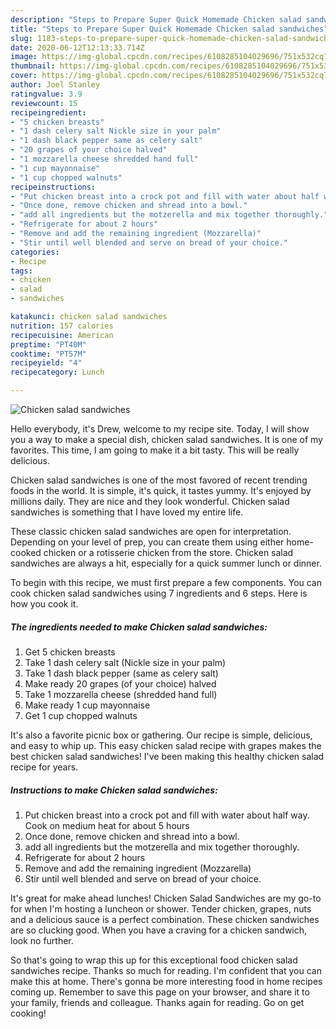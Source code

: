```yaml
---
description: "Steps to Prepare Super Quick Homemade Chicken salad sandwiches"
title: "Steps to Prepare Super Quick Homemade Chicken salad sandwiches"
slug: 1183-steps-to-prepare-super-quick-homemade-chicken-salad-sandwiches
date: 2020-06-12T12:13:33.714Z
image: https://img-global.cpcdn.com/recipes/6108285104029696/751x532cq70/chicken-salad-sandwiches-recipe-main-photo.jpg
thumbnail: https://img-global.cpcdn.com/recipes/6108285104029696/751x532cq70/chicken-salad-sandwiches-recipe-main-photo.jpg
cover: https://img-global.cpcdn.com/recipes/6108285104029696/751x532cq70/chicken-salad-sandwiches-recipe-main-photo.jpg
author: Joel Stanley
ratingvalue: 3.9
reviewcount: 15
recipeingredient:
- "5 chicken breasts"
- "1 dash celery salt Nickle size in your palm"
- "1 dash black pepper same as celery salt"
- "20 grapes of your choice halved"
- "1 mozzarella cheese shredded hand full"
- "1 cup mayonnaise"
- "1 cup chopped walnuts"
recipeinstructions:
- "Put chicken breast into a crock pot and fill with water about half way. Cook on medium heat for about 5 hours"
- "Once done, remove chicken and shread into a bowl."
- "add all ingredients but the motzerella and mix together thoroughly."
- "Refrigerate for about 2 hours"
- "Remove and add the remaining ingredient (Mozzarella)"
- "Stir until well blended and serve on bread of your choice."
categories:
- Recipe
tags:
- chicken
- salad
- sandwiches

katakunci: chicken salad sandwiches 
nutrition: 157 calories
recipecuisine: American
preptime: "PT40M"
cooktime: "PT57M"
recipeyield: "4"
recipecategory: Lunch

---
```



![Chicken salad sandwiches](https://img-global.cpcdn.com/recipes/6108285104029696/751x532cq70/chicken-salad-sandwiches-recipe-main-photo.jpg)

Hello everybody, it's Drew, welcome to my recipe site. Today, I will show you a way to make a special dish, chicken salad sandwiches. It is one of my favorites. This time, I am going to make it a bit tasty. This will be really delicious.

Chicken salad sandwiches is one of the most favored of recent trending foods in the world. It is simple, it's quick, it tastes yummy. It's enjoyed by millions daily. They are nice and they look wonderful. Chicken salad sandwiches is something that I have loved my entire life.

These classic chicken salad sandwiches are open for interpretation. Depending on your level of prep, you can create them using either home-cooked chicken or a rotisserie chicken from the store. Chicken salad sandwiches are always a hit, especially for a quick summer lunch or dinner.


To begin with this recipe, we must first prepare a few components. You can cook chicken salad sandwiches using 7 ingredients and 6 steps. Here is how you cook it.

<!--inarticleads1-->

##### The ingredients needed to make Chicken salad sandwiches:

1. Get 5 chicken breasts
1. Take 1 dash celery salt (Nickle size in your palm)
1. Take 1 dash black pepper (same as celery salt)
1. Make ready 20 grapes (of your choice) halved
1. Take 1 mozzarella cheese (shredded hand full)
1. Make ready 1 cup mayonnaise
1. Get 1 cup chopped walnuts


It&#39;s also a favorite picnic box or gathering. Our recipe is simple, delicious, and easy to whip up. This easy chicken salad recipe with grapes makes the best chicken salad sandwiches! I&#39;ve been making this healthy chicken salad recipe for years. 

<!--inarticleads2-->

##### Instructions to make Chicken salad sandwiches:

1. Put chicken breast into a crock pot and fill with water about half way. Cook on medium heat for about 5 hours
1. Once done, remove chicken and shread into a bowl.
1. add all ingredients but the motzerella and mix together thoroughly.
1. Refrigerate for about 2 hours
1. Remove and add the remaining ingredient (Mozzarella)
1. Stir until well blended and serve on bread of your choice.


It&#39;s great for make ahead lunches! Chicken Salad Sandwiches are my go-to for when I&#39;m hosting a luncheon or shower. Tender chicken, grapes, nuts and a delicious sauce is a perfect combination. These chicken sandwiches are so clucking good. When you have a craving for a chicken sandwich, look no further. 

So that's going to wrap this up for this exceptional food chicken salad sandwiches recipe. Thanks so much for reading. I'm confident that you can make this at home. There's gonna be more interesting food in home recipes coming up. Remember to save this page on your browser, and share it to your family, friends and colleague. Thanks again for reading. Go on get cooking!
